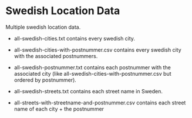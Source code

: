 # Swedish Location Data
Multiple swedish location data.

- all-swedish-cities.txt contains every swedish city.
- all-swedish-cities-with-postnummer.csv contains every swedish city with the associated postnummers.
- all-swedish-postnummer.txt contains each postnummer with the associated city (like all-swedish-cities-with-postnummer.csv but ordered by postnummer).
- all-swedish-streets.txt contains each street name in Sweden.

 - all-streets-with-streetname-and-postnummer.csv contains each street name  of each city + the postnummer
